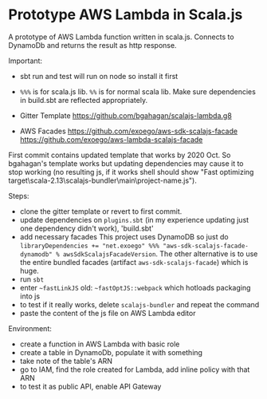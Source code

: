 # Prototype AWS Lambda in Scala.js

A prototype of AWS Lambda function written in scala.js. 
Connects to DynamoDb and returns the result as http response. 

Important:
- sbt run and test will run on node so install it first
- `%%%` is for scala.js lib. `%%` is for normal scala lib. Make sure dependencies in build.sbt are reflected appropriately. 

- Gitter Template
https://github.com/bgahagan/scalajs-lambda.g8
- AWS Facades
https://github.com/exoego/aws-sdk-scalajs-facade
https://github.com/exoego/aws-lambda-scalajs-facade

First commit contains updated template that works by 2020 Oct.
So bgahagan's template works but updating dependencies may cause it to stop working (no resulting js, if it works shell should show "Fast optimizing target\scala-2.13\scalajs-bundler\main\project-name.js").

Steps:
- clone the gitter template or revert to first commit.
- update dependencies on `plugins.sbt` (in my experience updating just one dependency didn't work), 'build.sbt'
- add necessary facades
This project uses DynamoDB so just do `libraryDependencies += "net.exoego" %%% "aws-sdk-scalajs-facade-dynamodb" % awsSdkScalajsFacadeVersion`.
The other alternative is to use the entire bundled facades (artifact `aws-sdk-scalajs-facade`) which is huge. 
- run `sbt`
- enter `~fastLinkJS` old: `~fastOptJS::webpack` which hotloads packaging into js
- to test if it really works, delete `scalajs-bundler` and repeat the command
- paste the content of the js file on AWS Lambda editor

Environment:
- create a function in AWS Lambda with basic role
- create a table in DynamoDb, populate it with something
- take note of the table's ARN
- go to IAM, find the role created for Lambda, add inline policy with that ARN
- to test it as public API, enable API Gateway


